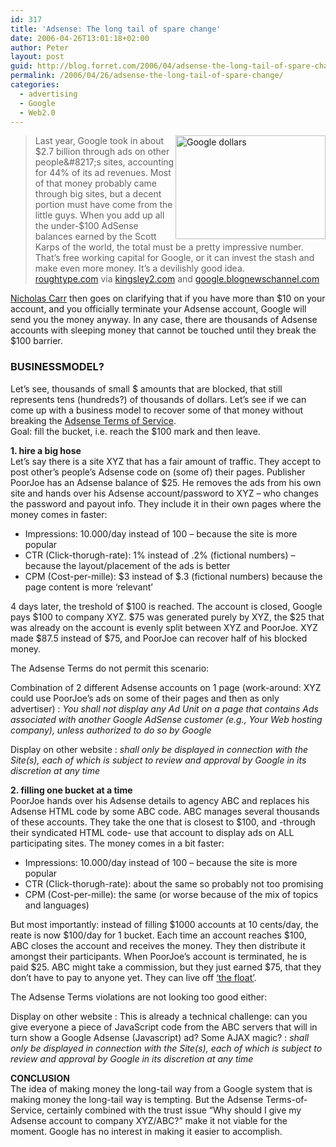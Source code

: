 ```yaml
---
id: 317
title: 'Adsense: The long tail of spare change'
date: 2006-04-26T13:01:18+02:00
author: Peter
layout: post
guid: http://blog.forret.com/2006/04/adsense-the-long-tail-of-spare-change/
permalink: /2006/04/26/adsense-the-long-tail-of-spare-change/
categories:
  - advertising
  - Google
  - Web2.0
---
```

[<img  src="http://static.flickr.com/47/135334844_7aa10a682c_m.jpg" style="float: right" width="240" height="166" alt="Google dollars" />](http://www.flickr.com/photos/pforret/135334844/ "Photo Sharing")

> Last year, Google took in about $2.7 billion through ads on other people&#8217;s sites, accounting for 44% of its ad revenues. Most of that money probably came through big sites, but a decent portion must have come from the little guys. When you add up all the under-$100 AdSense balances earned by the Scott Karps of the world, the total must be a pretty impressive number. That&#8217;s free working capital for Google, or it can invest the stash and make even more money. It&#8217;s a devilishly good idea.  
> [roughtype.com](http://www.roughtype.com/archives/2006/04/the_great_googl.php) via [kingsley2.com](http://www.kingsley2.com/archives/2006/04/25/the-long-tail-of-spare-change) and [google.blognewschannel.com](http://google.blognewschannel.com/index.php/archives/2006/04/26/where-does-google-adsense-make-money/)

[Nicholas Carr](http://www.roughtype.com) then goes on clarifying that if you have more than $10 on your account, and you officially terminate your Adsense account, Google will send you the money anyway. In any case, there are thousands of Adsense accounts with sleeping money that cannot be touched until they break the $100 barrier.

### BUSINESSMODEL?

Let&#8217;s see, thousands of small $ amounts that are blocked, that still represents tens (hundreds?) of thousands of dollars. Let&#8217;s see if we can come up with a business model to recover some of that money without breaking the [Adsense Terms of Service](https://www.google.com/adsense/terms).  
Goal: fill the bucket, i.e. reach the $100 mark and then leave.  
<!--more-->

  
**1. hire a big hose**  
Let&#8217;s say there is a site XYZ that has a fair amount of traffic. They accept to post other&#8217;s people&#8217;s Adsense code on (some of) their pages. Publisher PoorJoe has an Adsense balance of $25. He removes the ads from his own site and hands over his Adsense account/password to XYZ &#8211; who changes the password and payout info. They include it in their own pages where the money comes in faster:

  * Impressions: 10.000/day instead of 100 &#8211; because the site is more popular
  * CTR (Click-thorugh-rate): 1% instead of .2% (fictional numbers) &#8211; because the layout/placement of the ads is better
  * CPM (Cost-per-mille): $3 instead of $.3 (fictional numbers) because the page content is more &#8216;relevant&#8217;

4 days later, the treshold of $100 is reached. The account is closed, Google pays $100 to company XYZ. $75 was generated purely by XYZ, the $25 that was already on the account is evenly split between XYZ and PoorJoe. XYZ made $87.5 instead of $75, and PoorJoe can recover half of his blocked money.

The Adsense Terms do not permit this scenario: 

Combination of 2 different Adsense accounts on 1 page (work-around: XYZ could use PoorJoe&#8217;s ads on some of their pages and then as only advertiser)
:   _You shall not display any Ad Unit on a page that contains Ads associated with another Google AdSense customer (e.g., Your Web hosting company), unless authorized to do so by Google_

Display on other website
:   _shall only be displayed in connection with the Site(s), each of which is subject to review and approval by Google in its discretion at any time_

**2. filling one bucket at a time**  
PoorJoe hands over his Adsense details to agency ABC and replaces his Adsense HTML code by some ABC code. ABC manages several thousands of these accounts. They take the one that is closest to $100, and -through their syndicated HTML code- use that account to display ads on ALL participating sites. The money comes in a bit faster:

  * Impressions: 10.000/day instead of 100 &#8211; because the site is more popular
  * CTR (Click-thorugh-rate): about the same so probably not too promising
  * CPM (Cost-per-mille): the same (or worse because of the mix of topics and languages)

But most importantly: instead of filling $1000 accounts at 10 cents/day, the reate is now $100/day for 1 bucket. Each time an account reaches $100, ABC closes the account and receives the money. They then distribute it amongst their participants. When PoorJoe&#8217;s account is terminated, he is paid $25. ABC might take a commission, but they just earned $75, that they don&#8217;t have to pay to anyone yet. They can live off [&#8216;the float&#8217;](http://en.wikipedia.org/wiki/Float_(money_supply)).

The Adsense Terms violations are not looking too good either: 

Display on other website
:   This is already a technical challenge: can you give everyone a piece of JavaScript code from the ABC servers that will in turn show a Google Adsense (Javascript) ad? Some AJAX magic?
:   _shall only be displayed in connection with the Site(s), each of which is subject to review and approval by Google in its discretion at any time_

**CONCLUSION**  
The idea of making money the long-tail way from a Google system that is making money the long-tail way is tempting. But the Adsense Terms-of-Service, certainly combined with the trust issue &#8220;Why should I give my Adsense account to company XYZ/ABC?&#8221; make it not viable for the moment. Google has no interest in making it easier to accomplish.